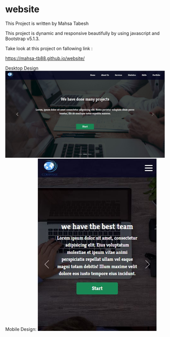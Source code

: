 # website
This Project is written by Mahsa Tabesh
 
This project is dynamic and responsive beautifully by using javascript and Bootstrap v5.1.3.

 Take look at this project on fallowing link :
 
 https://mahsa-tb88.github.io/website/
 
 Desktop Design
 <img src="p1.JPG" width="700"/>
 Mobile Design:
 <img src="p2.JPG" />
